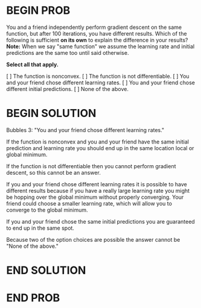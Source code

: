 # BEGIN PROB

You and a friend independently perform gradient descent on the same function, but after 100 iterations, you have different results. Which of the following is sufficient **on its own** to explain the difference in your results? **Note:** When we say "same function" we assume the learning rate and initial predictions are the same too until said otherwise.

**Select all that apply.**

[ ] The function is nonconvex.
[ ] The function is not differentiable.
[ ] You and your friend chose different learning rates.
[ ] You and your friend chose different initial predictions.
[ ] None of the above.

# BEGIN SOLUTION

Bubbles 3: "You and your friend chose different learning rates."

If the function is nonconvex and you and your friend have the same initial prediction and learning rate you should end up in the same location local or global minimum.

If the function is not differentiable then you cannot perform gradient descent, so this cannot be an answer.

If you and your friend chose different learning rates it is possible to have different results because if you have a really large learning rate you might be hopping over the global minimum without properly converging. Your friend could choose a smaller learning rate, which will allow you to converge to the global minimum.

If you and your friend chose the same initial predictions you are guaranteed to end up in the same spot.

Because two of the option choices are possible the answer cannot be "None of the above."

# END SOLUTION

# END PROB
